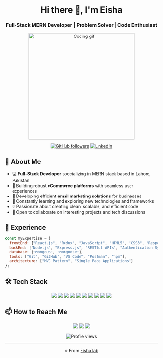 <h1 align="center">Hi there 👋, I'm Eisha</h1>
<h3 align="center">Full-Stack MERN Developer | Problem Solver | Code Enthusiast</h3>

<p align="center">
  <img src="https://media.giphy.com/media/qgQUggAC3Pfv687qPC/giphy.gif" width="350" alt="Coding gif"/>
</p>

<div align="center">
  
[![GitHub followers](https://img.shields.io/github/followers/EishaTab?logo=GitHub&style=for-the-badge)](https://github.com/EishaTab)
[![LinkedIn](https://img.shields.io/badge/LinkedIn-Connect-blue?style=for-the-badge&logo=linkedin)](https://www.linkedin.com/in/eishatab)

</div>

## 🚀 About Me

- 💻 **Full-Stack Developer** specializing in MERN stack based in Lahore, Pakistan
- 🛒 Building robust **eCommerce platforms** with seamless user experiences
- 📧 Developing efficient **email marketing solutions** for businesses
- 🌱 Constantly learning and exploring new technologies and frameworks
- 💡 Passionate about creating clean, scalable, and efficient code
- 🤝 Open to collaborate on interesting projects and tech discussions

## 💼 Experience

```javascript
const myExpertise = {
  frontEnd: ["React.js", "Redux", "JavaScript", "HTML5", "CSS3", "Responsive Design"],
  backEnd: ["Node.js", "Express.js", "RESTful APIs", "Authentication Systems"],
  database: ["MongoDB", "Mongoose"],
  tools: ["Git", "GitHub", "VS Code", "Postman", "npm"],
  architecture: ["MVC Pattern", "Single Page Applications"]
};
```

## 🛠️ Tech Stack

<p align="center">
  <img src="https://img.shields.io/badge/MongoDB-4EA94B?style=for-the-badge&logo=mongodb&logoColor=white"/>
  <img src="https://img.shields.io/badge/Express.js-000000?style=for-the-badge&logo=express&logoColor=white"/>
  <img src="https://img.shields.io/badge/React-61DAFB?style=for-the-badge&logo=react&logoColor=black"/>
  <img src="https://img.shields.io/badge/Node.js-339933?style=for-the-badge&logo=node.js&logoColor=white"/>
  <img src="https://img.shields.io/badge/JavaScript-F7DF1E?style=for-the-badge&logo=javascript&logoColor=black"/>
  <img src="https://img.shields.io/badge/HTML5-E34F26?style=for-the-badge&logo=html5&logoColor=white"/>
  <img src="https://img.shields.io/badge/CSS3-1572B6?style=for-the-badge&logo=css3&logoColor=white"/>
  <img src="https://img.shields.io/badge/Git-F05032?style=for-the-badge&logo=git&logoColor=white"/>
  <img src="https://img.shields.io/badge/npm-CB3837?style=for-the-badge&logo=npm&logoColor=white"/>
  <img src="https://img.shields.io/badge/Postman-FF6C37?style=for-the-badge&logo=Postman&logoColor=white"/>
</p>

## 📫 How to Reach Me

<p align="center">
  <a href="https://github.com/EishaTab" target="_blank"><img src="https://img.shields.io/badge/GitHub-100000?style=for-the-badge&logo=github&logoColor=white"/></a>
  <a href="https://www.linkedin.com/in/eishatab" target="_blank"><img src="https://img.shields.io/badge/LinkedIn-0A66C2?style=for-the-badge&logo=linkedin&logoColor=white"/></a>
  <a href="mailto:your-email@example.com"><img src="https://img.shields.io/badge/Email-D14836?style=for-the-badge&logo=gmail&logoColor=white"/></a>
</p>

<div align="center">
  <img src="https://komarev.com/ghpvc/?username=EishaTab&style=flat-square&color=blueviolet" alt="Profile views"/>
</div>

---

<p align="center">⭐️ From <a href="https://github.com/EishaTab">EishaTab</a></p>
